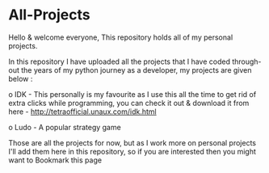# All-Projects
Hello & welcome everyone,
This repository holds all of my personal projects.

In this repository I have uploaded all the projects that I have coded through-out the years of my python journey as a developer, my projects are given below :

  o IDK - This personally is my favourite as I use this all the time to get rid of extra clicks while programming, you can check it out 
          & download it from here - http://tetraofficial.unaux.com/idk.html
          
  o Ludo - A popular strategy game

Those are all the projects for now, but as I work more on personal projects I'll add them here in this repository, so if you are interested then you might want to Bookmark this page
